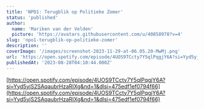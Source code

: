 ```yaml
---
title: 'NPO1: Terugblik op Politieke Zomer'
status: 'published'
author:
  name: 'Mariken van der Velden'
  picture: 'https://avatars.githubusercontent.com/u/40858978?v=4'
slug: 'npo1-terugblik-op-politieke-zomer'
description: ''
coverImage: '/images/screenshot-2023-11-29-at-06.05.20-MwMj.png'
url: 'https://open.spotify.com/episode/4UOS9TCcty7Y5qlPqgjY6A?si=Yyd5yjS2SAqaubrHzaRIXg&nd=1&dlsi=475edf1ef0794f66'
publishedAt: '2023-08-28T04:10:44.000Z'
---
```


[https://open.spotify.com/episode/4UOS9TCcty7Y5qlPqgjY6A?si=Yyd5yjS2SAqaubrHzaRIXg&nd=1&dlsi=475edf1ef0794f66](https://open.spotify.com/episode/4UOS9TCcty7Y5qlPqgjY6A?si=Yyd5yjS2SAqaubrHzaRIXg&nd=1&dlsi=475edf1ef0794f66)

